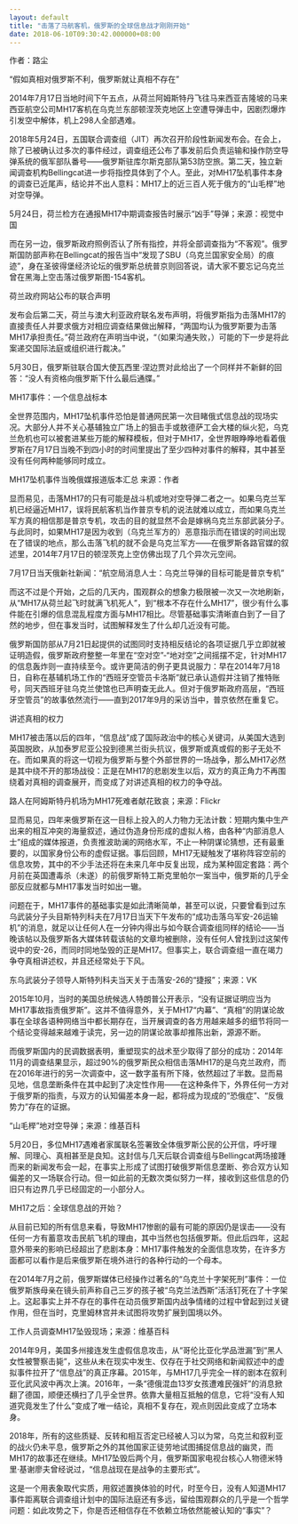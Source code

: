 ```yaml
---
layout: default
title: "击落了马航客机，俄罗斯的全球信息战才刚刚开始"
date: 2018-06-10T09:30:42.000000+08:00
---
```


作者：路尘

“假如真相对俄罗斯不利，俄罗斯就让真相不存在”

​​2014年7月17日当地时间下午五点，从荷兰阿姆斯特丹飞往马来西亚吉隆坡的马来西亚航空公司MH17客机在乌克兰东部顿涅茨克地区上空遭导弹击中，因剧烈爆炸引发空中解体，机上298人全部遇难。

2018年5月24日，五国联合调查组（JIT）再次召开阶段性新闻发布会。在会上，除了已被确认过多次的事件经过，调查组还公布了事发前后负责运输和操作防空导弹系统的俄军部队番号——俄罗斯驻库尔斯克部队第53防空旅。第二天，独立新闻调查机构Bellingcat进一步将指控具体到了个人。至此，对MH17坠机事件本身的调查已近尾声，结论并不出人意料：MH17上的近三百人死于俄方的“山毛榉”地对空导弹。


5月24日，荷兰检方在通报MH17中期调查报告时展示“凶手”导弹；来源：视觉中国

而在另一边，俄罗斯政府照例否认了所有指控，并将全部调查指为“不客观”。俄罗斯国防部声称在Bellingcat的报告当中“发现了SBU（乌克兰国家安全局）的痕迹”，身在圣彼得堡经济论坛的俄罗斯总统普京则回答说，请大家不要忘记乌克兰曾在黑海上空击落过俄罗斯图-154客机。


荷兰政府网站公布的联合声明

​发布会后第二天，荷兰与澳大利亚政府联名发布声明，将俄罗斯指为击落MH17的直接责任人并要求俄方对相应调查结果做出解释，“两国均认为俄罗斯要为击落MH17承担责任。”荷兰政府在声明当中说，“（如果沟通失败，）可能的下一步是将此案递交国际法庭或组织进行裁决。”

5月30日，俄罗斯驻联合国大使瓦西里·涅边贾对此给出了一个同样并不新鲜的回答：“没人有资格向俄罗斯下什么最后通牒。”

MH17事件：一个信息战标本

全世界范围内，MH17坠机事件恐怕是普通网民第一次目睹俄式信息战的现场实况。大部分人并不关心基辅独立广场上的狙击手或敖德萨工会大楼的纵火犯，乌克兰危机也可以被套进某些万能的解释模板，但对于MH17，全世界眼睁睁地看着俄罗斯在7月17日当晚不到四小时的时间里提出了至少四种对事件的解释，其中甚至没有任何两种能够同时成立。​


MH17坠机事件当晚俄媒报道版本汇总 来源：作者

​显而易见，击落MH17的只有可能是战斗机或地对空导弹二者之一。如果乌克兰军机已经逼近MH17，误将民航客机当作普京专机的说法就难以成立，而如果乌克兰军方真的相信那是普京专机，攻击的目的就显然不会是嫁祸乌克兰东部武装分子。与此同时，如果MH17是因为收到（乌克兰军方的）恶意指示而在错误的时间出现在了错误的地点，那么击落飞机的就不会是乌克兰军方——在俄罗斯各路官媒的叙述里，2014年7月17日的顿涅茨克上空仿佛出现了几个异次元空间。


7月17日当天俄新社新闻：“航空局消息人士：乌克兰导弹的目标可能是普京专机”

而这不过是个开始，之后的几天内，围观群众的想象力极限被一次又一次地刷新，从“MH17从荷兰起飞时就满飞机死人”，到“根本不存在什么MH17”，很少有什么事件能在引爆的信息混乱程度方面与MH17相比。尽管基础事实清晰直白到了一目了然的地步，但在事发当时，试图解释发生了什么却几近没有可能。

俄罗斯国防部从7月21日起提供的试图同时支持相反结论的各项证据几乎立即就被证明造假，俄罗斯政府整整一年里在“空对空”-“地对空”之间摇摆不定，针对MH17的信息轰炸则一直持续至今。或许更简洁的例子更具说服力：早在2014年7月18日，自称在基辅机场工作的“西班牙空管员卡洛斯”就已承认造假并注销了推特账号，同天西班牙驻乌克兰使馆也已声明查无此人。但对于俄罗斯政府高层，“西班牙空管员”的故事依然流行——直到2017年9月的采访当中，普京依然在重复它。

讲述真相的权力

MH17被击落以后的四年，“信息战”成了国际政治中的核心关键词，从美国大选到英国脱欧，从加泰罗尼亚公投到德黑兰街头抗议，俄罗斯或真或假的影子无处不在。而如果真的将这一切视为俄罗斯与整个外部世界的一场战争，那么MH17必然是其中绕不开的那场战役：正是在MH17的悲剧发生以后，双方的真正角力不再围绕着对真相的调查展开，而变成了对讲述真相的权力的争夺战。


路人在阿姆斯特丹机场为MH17死难者献花致哀；来源：Flickr

显而易见，四年来俄罗斯在这一目标上投入的人力物力无法计数：短期内集中生产出来的相互冲突的海量叙述，通过伪造身份形成的虚拟人格，由各种“内部消息人士”组成的媒体报道，负责推波助澜的网络水军，不止一种阴谋论猜想，还有最重要的，以国家身份公布的虚假证据。事后回顾，MH17无疑触发了堪称阵容空前的信息攻势，其中的不少手法还将在未来几年中反复出现，成为某种固定套路：两个月前在英国遭毒杀（未遂）的前俄罗斯特工斯克里帕尔一案当中，俄罗斯的几乎全部反应就都与MH17事发当时如出一辙。

问题在于，MH17事件的基础事实是如此清晰简单，甚至可以说，只要曾看到过东乌武装分子头目斯特列科夫在7月17日当天下午发布的“成功击落乌军安-26运输机”的消息，就足以让任何人在一分钟内得出与如今联合调查组同样的结论——当晚该帖以及俄罗斯各大媒体转载该帖的文章均被删除，没有任何人曾找到过这架传说中的安-26，而同时同地坠毁的正是MH17。但事实上，联合调查组一直在竭力争夺真相讲述权，并且还经常处于下风。


东乌武装分子领导人斯特列科夫当天关于击落安-26的“捷报”；来源：VK

2015年10月，当时的美国总统候选人特朗普公开表示，“没有证据证明应当为MH17事故指责俄罗斯”。这并不值得意外，关于MH17“内幕”、“真相”的阴谋论故事在全球各语种网络当中都长期存在，当开展调查的各方用越来越多的细节将同一个结论变得越来越难于读完，另一边的阴谋论故事却推陈出新，源源不断。

而俄罗斯国内的民调数据表明，重塑现实的战术至少取得了部分的成功：2014年11月的调查结果显示，超过90%的俄罗斯民众相信击落MH17的是乌克兰政府，而在2016年进行的另一次调查中，这一数字虽有所下降，依然超过了半数。显而易见地，信息垄断条件在其中起到了决定性作用——在这种条件下，外界任何一方对于俄罗斯的指责，与双方的认知偏差本身一起，都将成为现成的“恐俄症”、“反俄势力”存在的证据。​


“山毛榉”地对空导弹；来源：维基百科

5月20日，多位MH17遇难者家属联名签署致全体俄罗斯公民的公开信，呼吁理解、同理心、真相甚至是良知。这封信与几天后联合调查组与Bellingcat两场接踵而来的新闻发布会一起，在事实上形成了试图打破俄罗斯信息垄断、弥合双方认知偏差的又一场联合行动。但一如此前的无数次类似努力一样，接收到这些信息的仍旧只有边界几乎已经固定的一小部分人。

MH17之后：全球信息战的开始？

从目前已知的所有信息来看，导致MH17惨剧的最有可能的原因仍是误击——没有任何一方有蓄意攻击民航飞机的理由，其中当然也包括俄罗斯。但此后四年，这起意外带来的影响已经超出了悲剧本身：MH17事件触发的全面信息攻势，在许多方面都可以看作是后来俄罗斯在境外进行的各种行动的一个母本。

在2014年7月之前，俄罗斯媒体已经操作过著名的“乌克兰十字架死刑”事件：一位俄罗斯族母亲在镜头前声称自己三岁的孩子被“乌克兰法西斯”活活钉死在了十字架上。这起事实上并不存在的事件在动员俄罗斯国内战争情绪的过程中曾起到过关键作用，但在当时，克里姆林宫并未试图将攻势扩展到国境以外。


工作人员调查MH17坠毁现场；来源：维基百科

2014年9月，美国多州接连发生虚假信息攻击，从“哥伦比亚化学品泄漏”到“黑人女性被警察击毙”，这些从未在现实中发生、仅存在于社交网络和新闻叙述中的虚拟事件拉开了“信息战”的真正序幕。2015年，与MH17几乎完全一样的剧本在叙利亚化武风波中再次上演。2016年，一条“德俄混血13岁女孩遭难民强奸”的消息掀翻了德国，顺便还横扫了几乎全世界。依靠大量相互抵触的信息，它将“没有人知道究竟发生了什么”变成了唯一结论，真相不复存在，观点则因此变成了立场本身。

2018年，所有的这些质疑、反转和相互否定已经被人习以为常，乌克兰和叙利亚的战火仍未平息，俄罗斯之外的其他国家正徒劳地试图捕捉信息战的幽灵，而MH17的故事还在继续。MH17坠毁后两个月，俄罗斯国家电视台核心人物德米特里·基谢廖夫曾经说过，“信息战现在是战争的主要形式”。

这是一个用表象取代实质，用叙述置换体验的时代，时至今日，没有人知道MH17事件距离联合调查组计划中的国际法庭还有多远，留给围观群众的几乎是一个哲学问题：如此攻势之下，你是否还相信存在不依赖立场依然能被认知的“事实”？

